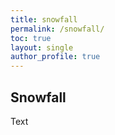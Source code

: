 ```yaml
---
title: snowfall
permalink: /snowfall/
toc: true
layout: single
author_profile: true
---
```


## Snowfall
Text